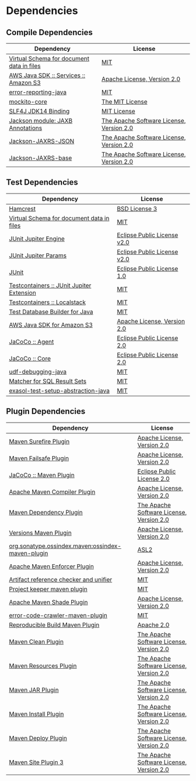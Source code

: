 <!-- @formatter:off -->
# Dependencies

## Compile Dependencies

| Dependency                                     | License                                        |
| ---------------------------------------------- | ---------------------------------------------- |
| [Virtual Schema for document data in files][0] | [MIT][1]                                       |
| [AWS Java SDK :: Services :: Amazon S3][2]     | [Apache License, Version 2.0][3]               |
| [error-reporting-java][4]                      | [MIT][1]                                       |
| [mockito-core][6]                              | [The MIT License][7]                           |
| [SLF4J JDK14 Binding][8]                       | [MIT License][9]                               |
| [Jackson module: JAXB Annotations][10]         | [The Apache Software License, Version 2.0][11] |
| [Jackson-JAXRS-JSON][12]                       | [The Apache Software License, Version 2.0][11] |
| [Jackson-JAXRS-base][14]                       | [The Apache Software License, Version 2.0][11] |

## Test Dependencies

| Dependency                                      | License                           |
| ----------------------------------------------- | --------------------------------- |
| [Hamcrest][16]                                  | [BSD License 3][17]               |
| [Virtual Schema for document data in files][0]  | [MIT][1]                          |
| [JUnit Jupiter Engine][20]                      | [Eclipse Public License v2.0][21] |
| [JUnit Jupiter Params][20]                      | [Eclipse Public License v2.0][21] |
| [JUnit][24]                                     | [Eclipse Public License 1.0][25]  |
| [Testcontainers :: JUnit Jupiter Extension][26] | [MIT][27]                         |
| [Testcontainers :: Localstack][26]              | [MIT][27]                         |
| [Test Database Builder for Java][30]            | [MIT][1]                          |
| [AWS Java SDK for Amazon S3][2]                 | [Apache License, Version 2.0][3]  |
| [JaCoCo :: Agent][34]                           | [Eclipse Public License 2.0][35]  |
| [JaCoCo :: Core][34]                            | [Eclipse Public License 2.0][35]  |
| [udf-debugging-java][38]                        | [MIT][1]                          |
| [Matcher for SQL Result Sets][40]               | [MIT][1]                          |
| [exasol-test-setup-abstraction-java][42]        | [MIT][1]                          |

## Plugin Dependencies

| Dependency                                              | License                                        |
| ------------------------------------------------------- | ---------------------------------------------- |
| [Maven Surefire Plugin][44]                             | [Apache License, Version 2.0][45]              |
| [Maven Failsafe Plugin][46]                             | [Apache License, Version 2.0][45]              |
| [JaCoCo :: Maven Plugin][34]                            | [Eclipse Public License 2.0][35]               |
| [Apache Maven Compiler Plugin][50]                      | [Apache License, Version 2.0][45]              |
| [Maven Dependency Plugin][52]                           | [The Apache Software License, Version 2.0][11] |
| [Versions Maven Plugin][54]                             | [Apache License, Version 2.0][45]              |
| [org.sonatype.ossindex.maven:ossindex-maven-plugin][56] | [ASL2][11]                                     |
| [Apache Maven Enforcer Plugin][58]                      | [Apache License, Version 2.0][45]              |
| [Artifact reference checker and unifier][60]            | [MIT][1]                                       |
| [Project keeper maven plugin][62]                       | [MIT][1]                                       |
| [Apache Maven Shade Plugin][64]                         | [Apache License, Version 2.0][45]              |
| [error-code-crawler-maven-plugin][66]                   | [MIT][1]                                       |
| [Reproducible Build Maven Plugin][68]                   | [Apache 2.0][11]                               |
| [Maven Clean Plugin][70]                                | [The Apache Software License, Version 2.0][11] |
| [Maven Resources Plugin][72]                            | [The Apache Software License, Version 2.0][11] |
| [Maven JAR Plugin][74]                                  | [The Apache Software License, Version 2.0][11] |
| [Maven Install Plugin][76]                              | [The Apache Software License, Version 2.0][11] |
| [Maven Deploy Plugin][78]                               | [The Apache Software License, Version 2.0][11] |
| [Maven Site Plugin 3][80]                               | [The Apache Software License, Version 2.0][11] |

[34]: https://www.eclemma.org/jacoco/index.html
[62]: https://github.com/exasol/project-keeper-maven-plugin
[4]: https://github.com/exasol/error-reporting-java
[0]: https://github.com/exasol/virtual-schema-common-document-files
[11]: http://www.apache.org/licenses/LICENSE-2.0.txt
[44]: https://maven.apache.org/surefire/maven-surefire-plugin/
[70]: http://maven.apache.org/plugins/maven-clean-plugin/
[2]: https://aws.amazon.com/sdkforjava
[14]: http://github.com/FasterXML/jackson-jaxrs-providers/jackson-jaxrs-base
[1]: https://opensource.org/licenses/MIT
[6]: https://github.com/mockito/mockito
[46]: https://maven.apache.org/surefire/maven-failsafe-plugin/
[30]: https://github.com/exasol/test-db-builder-java
[52]: http://maven.apache.org/plugins/maven-dependency-plugin/
[54]: http://www.mojohaus.org/versions-maven-plugin/
[64]: https://maven.apache.org/plugins/maven-shade-plugin/
[17]: http://opensource.org/licenses/BSD-3-Clause
[50]: https://maven.apache.org/plugins/maven-compiler-plugin/
[27]: http://opensource.org/licenses/MIT
[24]: http://junit.org
[35]: https://www.eclipse.org/legal/epl-2.0/
[25]: http://www.eclipse.org/legal/epl-v10.html
[3]: https://aws.amazon.com/apache2.0
[7]: https://github.com/mockito/mockito/blob/main/LICENSE
[40]: https://github.com/exasol/hamcrest-resultset-matcher
[68]: http://zlika.github.io/reproducible-build-maven-plugin
[74]: http://maven.apache.org/plugins/maven-jar-plugin/
[9]: http://www.opensource.org/licenses/mit-license.php
[10]: https://github.com/FasterXML/jackson-modules-base
[45]: https://www.apache.org/licenses/LICENSE-2.0.txt
[58]: https://maven.apache.org/enforcer/maven-enforcer-plugin/
[12]: http://github.com/FasterXML/jackson-jaxrs-providers/jackson-jaxrs-json-provider
[21]: https://www.eclipse.org/legal/epl-v20.html
[76]: http://maven.apache.org/plugins/maven-install-plugin/
[20]: https://junit.org/junit5/
[56]: https://sonatype.github.io/ossindex-maven/maven-plugin/
[26]: https://testcontainers.org
[38]: https://github.com/exasol/udf-debugging-java
[16]: http://hamcrest.org/JavaHamcrest/
[8]: http://www.slf4j.org
[78]: http://maven.apache.org/plugins/maven-deploy-plugin/
[80]: http://maven.apache.org/plugins/maven-site-plugin/
[72]: http://maven.apache.org/plugins/maven-resources-plugin/
[60]: https://github.com/exasol/artifact-reference-checker-maven-plugin
[66]: https://github.com/exasol/error-code-crawler-maven-plugin
[42]: https://github.com/exasol/exasol-test-setup-abstraction-java
